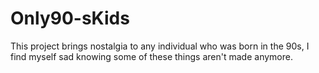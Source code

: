 # Only90-sKids

This project brings nostalgia to any individual who was born in the 90s, I find myself sad knowing some of these things aren't made anymore.
